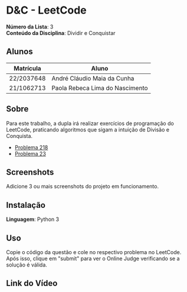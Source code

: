 # D&C - LeetCode

**Número da Lista**: 3<br>
**Conteúdo da Disciplina**: Dividir e Conquistar<br>

## Alunos
|Matrícula | Aluno |
| -- | -- |
| 22/2037648   |  André Cláudio Maia da Cunha |
| 21/1062713 |  Paola Rebeca Lima do Nascimento  |

## Sobre 
Para este trabalho, a dupla irá realizar exercícios de programação do LeetCode, praticando algoritmos que sigam a intuição de Divisão e Conquista.

- [Problema 218](https://leetcode.com/problems/the-skyline-problem/description/?envType=problem-list-v2&envId=divide-and-conquer)
- [Problema 23](https://leetcode.com/problems/merge-k-sorted-lists/description/?envType=problem-list-v2&envId=divide-and-conquer)

## Screenshots
Adicione 3 ou mais screenshots do projeto em funcionamento.

## Instalação 
**Linguagem**: Python 3<br>

## Uso 
Copie o código da questão e cole no respectivo problema no LeetCode. Após isso, clique em "submit" para ver o Online Judge verificando se a solução é válida.

## Link do Vídeo




